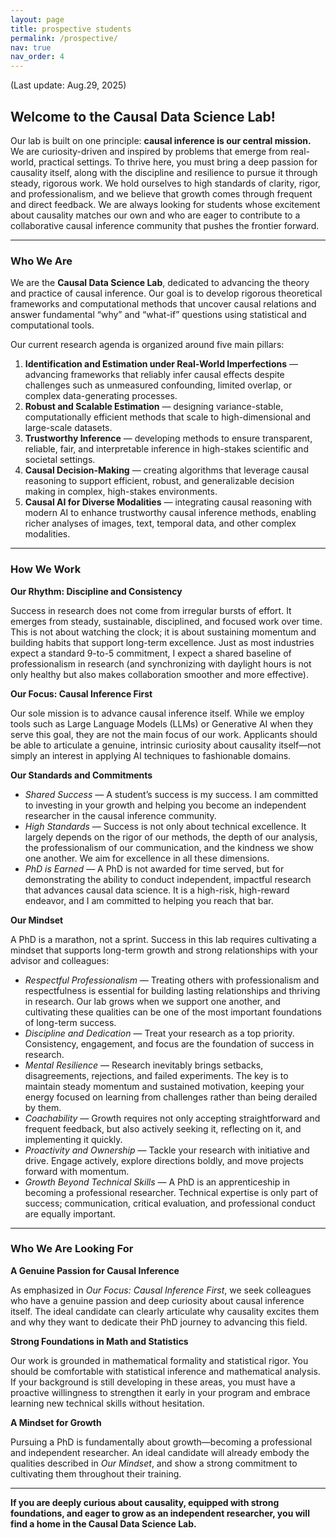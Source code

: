```yaml
---
layout: page
title: prospective students
permalink: /prospective/
nav: true
nav_order: 4
---
```


(Last update: Aug.29, 2025)

## **Welcome to the Causal Data Science Lab!**

Our lab is built on one principle: **causal inference is our central mission.** We are curiosity-driven and inspired by problems that emerge from real-world, practical settings. To thrive here, you must bring a deep passion for causality itself, along with the discipline and resilience to pursue it through steady, rigorous work. We hold ourselves to high standards of clarity, rigor, and professionalism, and we believe that growth comes through frequent and direct feedback. We are always looking for students whose excitement about causality matches our own and who are eager to contribute to a collaborative causal inference community that pushes the frontier forward.

---

### Who We Are

We are the **Causal Data Science Lab**, dedicated to advancing the theory and practice of causal inference. Our goal is to develop rigorous theoretical frameworks and computational methods that uncover causal relations and answer fundamental “why” and “what-if” questions using statistical and computational tools.

Our current research agenda is organized around five main pillars:

1. **Identification and Estimation under Real-World Imperfections** — advancing frameworks that reliably infer causal effects despite challenges such as unmeasured confounding, limited overlap, or complex data-generating processes.
2. **Robust and Scalable Estimation** — designing variance-stable, computationally efficient methods that scale to high-dimensional and large-scale datasets.
3. **Trustworthy Inference** — developing methods to ensure transparent, reliable, fair, and interpretable inference in high-stakes scientific and societal settings.
4. **Causal Decision-Making** — creating algorithms that leverage causal reasoning to support efficient, robust, and generalizable decision making in complex, high-stakes environments.
5. **Causal AI for Diverse Modalities** — integrating causal reasoning with modern AI to enhance trustworthy causal inference methods, enabling richer analyses of images, text, temporal data, and other complex modalities.

---

### How We Work

**Our Rhythm: Discipline and Consistency**

Success in research does not come from irregular bursts of effort. It emerges from steady, sustainable, disciplined, and focused work over time. This is not about watching the clock; it is about sustaining momentum and building habits that support long-term excellence. Just as most industries expect a standard 9-to-5 commitment, I expect a shared baseline of professionalism in research (and synchronizing with daylight hours is not only healthy but also makes collaboration smoother and more effective).

**Our Focus: Causal Inference First**

Our sole mission is to advance causal inference itself. While we employ tools such as Large Language Models (LLMs) or Generative AI when they serve this goal, they are not the main focus of our work. Applicants should be able to articulate a genuine, intrinsic curiosity about causality itself—not simply an interest in applying AI techniques to fashionable domains.

**Our Standards and Commitments**

- _Shared Success —_ A student’s success is my success. I am committed to investing in your growth and helping you become an independent researcher in the causal inference community.
- _High Standards_ — Success is not only about technical excellence. It largely depends on the rigor of our methods, the depth of our analysis, the professionalism of our communication, and the kindness we show one another. We aim for excellence in all these dimensions.
- _PhD is Earned_ — A PhD is not awarded for time served, but for demonstrating the ability to conduct independent, impactful research that advances causal data science. It is a high-risk, high-reward endeavor, and I am committed to helping you reach that bar.

**Our Mindset**

A PhD is a marathon, not a sprint. Success in this lab requires cultivating a mindset that supports long-term growth and strong relationships with your advisor and colleagues:

- _Respectful Professionalism_ — Treating others with professionalism and respectfulness is essential for building lasting relationships and thriving in research. Our lab grows when we support one another, and cultivating these qualities can be one of the most important foundations of long-term success.
- _Discipline and Dedication_ — Treat your research as a top priority. Consistency, engagement, and focus are the foundation of success in research.
- _Mental Resilience_ — Research inevitably brings setbacks, disagreements, rejections, and failed experiments. The key is to maintain steady momentum and sustained motivation, keeping your energy focused on learning from challenges rather than being derailed by them.
- _Coachability_ — Growth requires not only accepting straightforward and frequent feedback, but also actively seeking it, reflecting on it, and implementing it quickly.
- _Proactivity and Ownership_ — Tackle your research with initiative and drive. Engage actively, explore directions boldly, and move projects forward with momentum.
- _Growth Beyond Technical Skills_ — A PhD is an apprenticeship in becoming a professional researcher. Technical expertise is only part of success; communication, critical evaluation, and professional conduct are equally important.

---

### Who We Are Looking For

**A Genuine Passion for Causal Inference**

As emphasized in _Our Focus: Causal Inference First_, we seek colleagues who have a genuine passion and deep curiosity about causal inference itself. The ideal candidate can clearly articulate why causality excites them and why they want to dedicate their PhD journey to advancing this field.

**Strong Foundations in Math and Statistics**

Our work is grounded in mathematical formality and statistical rigor. You should be comfortable with statistical inference and mathematical analysis. If your background is still developing in these areas, you must have a proactive willingness to strengthen it early in your program and embrace learning new technical skills without hesitation.

**A Mindset for Growth**

Pursuing a PhD is fundamentally about growth—becoming a professional and independent researcher. An ideal candidate will already embody the qualities described in _Our Mindset_, and show a strong commitment to cultivating them throughout their training.

---

**If you are deeply curious about causality, equipped with strong foundations, and eager to grow as an independent researcher, you will find a home in the Causal Data Science Lab.**
